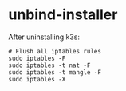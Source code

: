 # unbind-installer

After uninstalling k3s:

```
# Flush all iptables rules
sudo iptables -F
sudo iptables -t nat -F
sudo iptables -t mangle -F
sudo iptables -X
```
